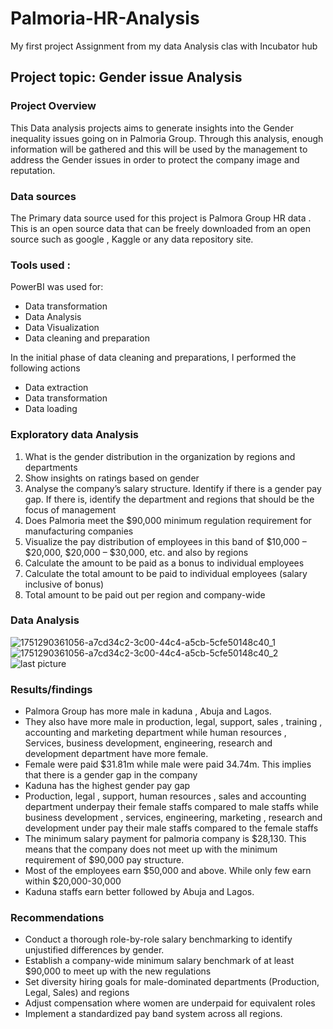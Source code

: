 # Palmoria-HR-Analysis
My first project Assignment from my data Analysis clas with Incubator hub

## Project topic: Gender issue Analysis
 
### Project Overview 
This Data analysis projects aims to generate insights into the Gender inequality issues going on in Palmoria Group. Through this analysis, enough information  will be gathered and this  will be used by   the management to address the  Gender issues in order to protect the company image and reputation.
### Data sources
The Primary data source used for this project is Palmora Group HR data . This is an open source data that can be freely downloaded from an open source such as google , Kaggle or any data repository site.
### Tools used : 
PowerBI was used for: 
- Data transformation
- Data Analysis
- Data Visualization
- Data cleaning and preparation
  
In the initial phase of data cleaning and preparations, I performed the following actions
- Data extraction 
- Data transformation
- Data loading

 ### Exploratory data Analysis
1.	What is the gender distribution in the organization by  regions and departments 
2.	 Show insights on ratings based on gender
3.	Analyse the company’s salary structure. Identify if there is a gender pay gap. If there is, identify the department and regions that should be the focus of management
4.	Does Palmoria meet the $90,000 minimum regulation requirement for manufacturing companies
5.	Visualize the pay distribution of employees in this band of $10,000 – $20,000, $20,000 – $30,000, etc. and also by regions
6.	Calculate the amount to be paid as a bonus to individual employees 
7.	 Calculate the total amount to be paid to individual employees (salary inclusive of bonus) 
8.	Total amount to be paid out per region and company-wide

   
### Data Analysis
![1751290361056-a7cd34c2-3c00-44c4-a5cb-5cfe50148c40_1](https://github.com/user-attachments/assets/5783dd3b-2791-49a6-86c5-6e5cfc05262e)
![1751290361056-a7cd34c2-3c00-44c4-a5cb-5cfe50148c40_2](https://github.com/user-attachments/assets/03c9422c-14e1-4657-8d73-73defced3156)
![last picture](https://github.com/user-attachments/assets/3ec85a82-77a5-47cc-b958-25945f044fd3)

### Results/findings 
- Palmora Group  has more male in kaduna , Abuja and Lagos.
- They also have more male in production, legal, support, sales , training , accounting and marketing department  while human resources , Services, business development, engineering, research and development  department have more female.
- Female were paid $31.81m while male were paid 34.74m. This implies that there is a gender gap  in the company
- Kaduna has the highest gender pay gap
- Production, legal , support, human resources , sales and accounting department underpay their female  staffs compared to male staffs while business development , services, engineering,  marketing , research and development under pay their male staffs compared to the female staffs
- The minimum salary payment for palmoria company is $28,130. This means that the company does not meet up with the minimum requirement of $90,000 pay structure.
- Most of the employees earn $50,000 and above. While only few earn within $20,000-30,000
- Kaduna staffs earn better followed by Abuja and Lagos.

### Recommendations 
- Conduct a thorough role-by-role salary benchmarking to identify unjustified differences by gender.
- Establish a company-wide minimum salary benchmark of at least $90,000 to meet up with the new regulations 
- Set diversity hiring goals for male-dominated departments (Production, Legal, Sales) and regions
- Adjust compensation where women are underpaid for equivalent roles
- Implement a standardized pay band system across all regions.



















